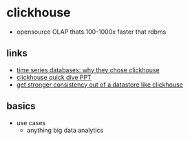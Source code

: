 # clickhouse

- opensource OLAP thats 100-1000x faster that rdbms

## links

- [time series databases: why they chose clickhouse](https://devopsprodigy.com/blog/chose-the-right-time-series-database/)
- [clickhouse quick dive PPT](https://www.slideshare.net/Altinity/clickhouse-deep-dive-by-aleksei-milovidov)
- [get stronger consistency out of a datastore like clickhouse](https://blog.sentry.io/2019/09/17/how-to-get-stronger-consistency-out-of-a-datastore)

## basics

- use cases
  - anything big data analytics
